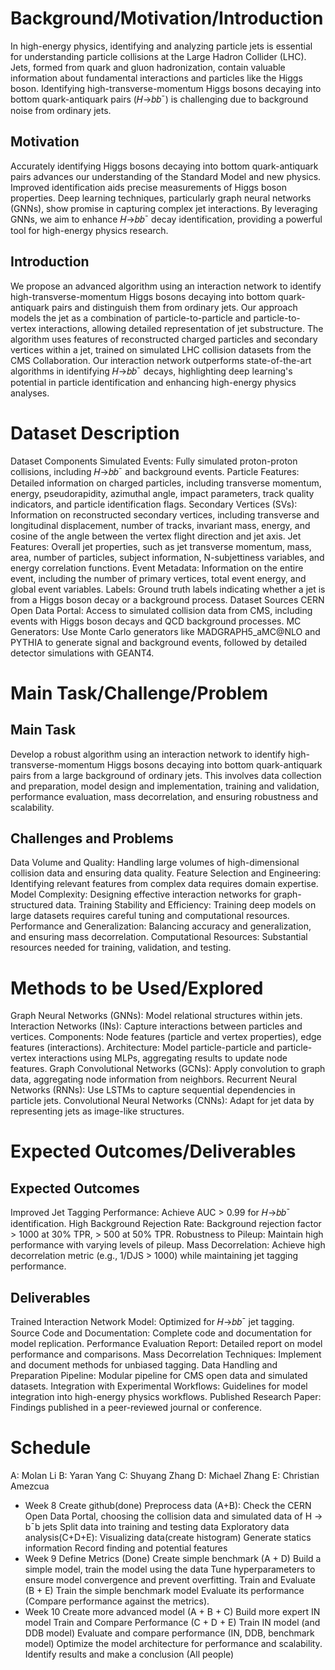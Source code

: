 # Background/Motivation/Introduction
In high-energy physics, identifying and analyzing particle jets is essential for understanding particle collisions at the Large Hadron Collider (LHC). Jets, formed from quark and gluon hadronization, contain valuable information about fundamental interactions and particles like the Higgs boson. Identifying high-transverse-momentum Higgs bosons decaying into bottom quark-antiquark pairs (𝐻→𝑏𝑏ˉ) is challenging due to background noise from ordinary jets.

## Motivation
Accurately identifying Higgs bosons decaying into bottom quark-antiquark pairs advances our understanding of the Standard Model and new physics. Improved identification aids precise measurements of Higgs boson properties. Deep learning techniques, particularly graph neural networks (GNNs), show promise in capturing complex jet interactions. By leveraging GNNs, we aim to enhance 𝐻→𝑏𝑏ˉ decay identification, providing a powerful tool for high-energy physics research.

## Introduction
We propose an advanced algorithm using an interaction network to identify high-transverse-momentum Higgs bosons decaying into bottom quark-antiquark pairs and distinguish them from ordinary jets. Our approach models the jet as a combination of particle-to-particle and particle-to-vertex interactions, allowing detailed representation of jet substructure. The algorithm uses features of reconstructed charged particles and secondary vertices within a jet, trained on simulated LHC collision datasets from the CMS Collaboration. Our interaction network outperforms state-of-the-art algorithms in identifying 𝐻→𝑏𝑏ˉ decays, highlighting deep learning's potential in particle identification and enhancing high-energy physics analyses.

# Dataset Description
Dataset Components
Simulated Events: Fully simulated proton-proton collisions, including 𝐻→𝑏𝑏ˉ and background events.
Particle Features: Detailed information on charged particles, including transverse momentum, energy, pseudorapidity, azimuthal angle, impact parameters, track quality indicators, and particle identification flags.
Secondary Vertices (SVs): Information on reconstructed secondary vertices, including transverse and longitudinal displacement, number of tracks, invariant mass, energy, and cosine of the angle between the vertex flight direction and jet axis.
Jet Features: Overall jet properties, such as jet transverse momentum, mass, area, number of particles, subject information, N-subjettiness variables, and energy correlation functions.
Event Metadata: Information on the entire event, including the number of primary vertices, total event energy, and global event variables.
Labels: Ground truth labels indicating whether a jet is from a Higgs boson decay or a background process.
Dataset Sources
CERN Open Data Portal: Access to simulated collision data from CMS, including events with Higgs boson decays and QCD background processes.
MC Generators: Use Monte Carlo generators like MADGRAPH5_aMC@NLO and PYTHIA to generate signal and background events, followed by detailed detector simulations with GEANT4.
# Main Task/Challenge/Problem

## Main Task
Develop a robust algorithm using an interaction network to identify high-transverse-momentum Higgs bosons decaying into bottom quark-antiquark pairs from a large background of ordinary jets. This involves data collection and preparation, model design and implementation, training and validation, performance evaluation, mass decorrelation, and ensuring robustness and scalability.

## Challenges and Problems
Data Volume and Quality: Handling large volumes of high-dimensional collision data and ensuring data quality.
Feature Selection and Engineering: Identifying relevant features from complex data requires domain expertise.
Model Complexity: Designing effective interaction networks for graph-structured data.
Training Stability and Efficiency: Training deep models on large datasets requires careful tuning and computational resources.
Performance and Generalization: Balancing accuracy and generalization, and ensuring mass decorrelation.
Computational Resources: Substantial resources needed for training, validation, and testing.
# Methods to be Used/Explored
Graph Neural Networks (GNNs): Model relational structures within jets.
Interaction Networks (INs): Capture interactions between particles and vertices.
Components: Node features (particle and vertex properties), edge features (interactions).
Architecture: Model particle-particle and particle-vertex interactions using MLPs, aggregating results to update node features.
Graph Convolutional Networks (GCNs): Apply convolution to graph data, aggregating node information from neighbors.
Recurrent Neural Networks (RNNs): Use LSTMs to capture sequential dependencies in particle jets.
Convolutional Neural Networks (CNNs): Adapt for jet data by representing jets as image-like structures.
# Expected Outcomes/Deliverables
## Expected Outcomes
Improved Jet Tagging Performance: Achieve AUC > 0.99 for 𝐻→𝑏𝑏ˉ identification.
High Background Rejection Rate: Background rejection factor > 1000 at 30% TPR, > 500 at 50% TPR.
Robustness to Pileup: Maintain high performance with varying levels of pileup.
Mass Decorrelation: Achieve high decorrelation metric (e.g., 1/DJS > 1000) while maintaining jet tagging performance.
## Deliverables
Trained Interaction Network Model: Optimized for 𝐻→𝑏𝑏ˉ jet tagging.
Source Code and Documentation: Complete code and documentation for model replication.
Performance Evaluation Report: Detailed report on model performance and comparisons.
Mass Decorrelation Techniques: Implement and document methods for unbiased tagging.
Data Handling and Preparation Pipeline: Modular pipeline for CMS open data and simulated datasets.
Integration with Experimental Workflows: Guidelines for model integration into high-energy physics workflows.
Published Research Paper: Findings published in a peer-reviewed journal or conference.
# Schedule
A: Molan Li
B: Yaran Yang 
C: Shuyang Zhang
D: Michael Zhang
E: Christian Amezcua  
- Week 8
Create github(done) 
Preprocess data (A+B): 
Check the CERN Open Data Portal, choosing the collision data and simulated data of H → b¯b jets
Split data into training and testing data
Exploratory data analysis(C+D+E):
Visualizing data(create histogram)
Generate statics information
Record finding and potential features
- Week 9
Define Metrics (Done)
Create simple benchmark (A + D)
Build a simple model, train the model using the data 
Tune hyperparameters to ensure model convergence and prevent overfitting.
Train and Evaluate (B + E)
Train the simple benchmark model
Evaluate its performance (Compare performance against the metrics).
- Week 10
Create more advanced model (A + B + C)
Build more expert IN model
Train and Compare Performance (C + D + E)
Train IN model (and DDB model)
Evaluate and compare performance (IN, DDB, benchmark model)
Optimize the model architecture for performance and scalability.
Identify results and make a conclusion (All people)



